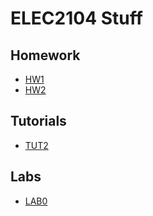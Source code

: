# ELEC2104 Stuff

## Homework

 - [HW1](http://nbviewer.ipython.org/github/mridsole/elec2104/blob/master/HW1/HW1.ipynb)
 - [HW2](http://nbviewer.ipython.org/github/mridsole/elec2104/blob/master/HW2/HW2.ipynb)


## Tutorials

 - [TUT2](http://nbviewer.ipython.org/github/mridsole/elec2104/blob/master/TUT2/TUT2.ipynb)


## Labs

 - [LAB0](http://nbviewer.ipython.org/github/mridsole/elec2104/blob/master/LAB0/LAB0.ipynb)

